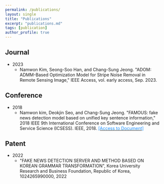 ```yaml
---
permalink: /publications/
layout: single
title: "Publications"
excerpt: "publications.md"
tags: [publication]
author_profile: true
---
```


## Journal
* 2023
  - Namwon Kim, Seong-Soo Han, and Chang-Sung Jeong. "ADOM: ADMM-Based Optimization Model for Stripe Noise Removal in Remote Sensing Image," IEEE Access, vol. early access, Sep. 2023.


## Conference
* 2018
  - Namwon kim, Deokjin Seo, and Chang-Sung Jeong. "FAMOUS: fake news detection model based on unified key sentence information," 2018 IEEE 9th International Conference on Software Engineering and Service Science (ICSESS). IEEE, 2018. [<font color='dodgerblue'> [Access to Document] </font>](https://ieeexplore.ieee.org/document/8663864)

  
## Patent
* 2022
  - "FAKE NEWS DETECTION SERVER AND METHOD BASED ON KOREAN GRAMMAR TRANSFORMATION", Korea University Research and Business Foundation, Republic of Korea, 1024265990000, 2022
